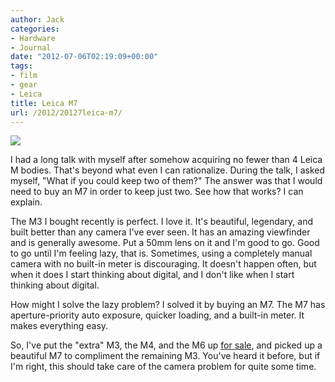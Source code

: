 ```yaml
---
author: Jack
categories:
- Hardware
- Journal
date: "2012-07-06T02:19:09+00:00"
tags:
- film
- gear
- Leica
title: Leica M7
url: /2012/20127leica-m7/
---
```


![][1] 

I had a long talk with myself after somehow acquiring no fewer than 4 Leica M bodies. That's beyond what even I can rationalize. During the talk, I asked myself, "What if you could keep two of them?" The answer was that I would need to buy an M7 in order to keep just two. See how that works?&nbsp;I can explain.&nbsp;

The M3 I bought recently is perfect. I love it. It's beautiful, legendary, and built better than any camera I've ever seen. It has an amazing viewfinder and is generally awesome. Put a 50mm lens on it and I'm good to go. Good to go until I'm feeling lazy, that is. Sometimes, using a completely manual camera with no built-in meter is discouraging. It doesn't happen often, but when it does I start thinking about digital, and I don't like when I start thinking about digital.

How might I solve the lazy problem? I solved it by buying an M7. The M7 has aperture-priority auto exposure, quicker loading, and a built-in meter. It makes everything easy.

So, I've put the "extra" M3, the M4, and the M6 up [for sale][2], and picked up a beautiful M7 to compliment the remaining M3. You've heard it before, but if I'm right, this should take care of the camera problem for quite some time.

 [1]: /img/2012/07/20120705_DSCF0264.jpg
 [2]: https://jackbaty.com/for-sale/